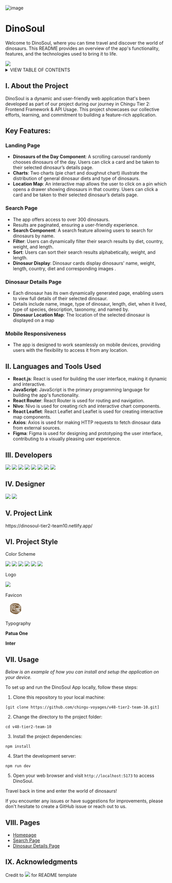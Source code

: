 ![image](https://github.com/chingu-voyages/v48-tier2-team-10/assets/120062852/a20bfb73-2485-43be-ab4f-2960139063c1)<h1 id="readme-top">DinoSoul</h1>

<p class="header">Welcome to DinoSoul, where you can time travel and discover the world of dinosaurs. This README provides an overview of the app's functionality, features, and the technologies used to bring it to life.</p>

<img src="https://github.com/chingu-voyages/v48-tier2-team-10/assets/54846234/2a30cd6e-c352-4124-a8ba-af8e939892a6">

</br>

<details>
  <summary>VIEW TABLE OF CONTENTS</summary>
  <ol type="I">
    <li><a href="#about">About the Project</a></li>
    <li><a href="#languages">Technologies Used</a></li>
    <li><a href="#developers">Developers</a></li>
    <li><a href="#developers">Designer</a></li>
    <li><a href="#project-link">Project Link</a></li>
    <li><a href="#project-style">Project Style</a></li>
    <li><a href="#usage">Usage</a></li>
    <li><a href="#pages">Pages</a></li>
    <li><a href="#pages">Acknowledgments</a></li>
  </ol>
</details>

<h2 id="about">I. About the Project</h2>
<p>DinoSoul is a dynamic and user-friendly web application that's been developed as part of our project during our journey in Chingu Tier 2: Frontend Framework & API Usage. This project showcases our collective efforts, learning, and commitment to building a feature-rich application.</p>

## Key Features:

### Landing Page

- **Dinosaurs of the Day Component**: A scrolling carousel randomly chooses dinosaurs of the day. Users can click a card and be taken to their selected dinosaur’s details page.
- **Charts**: Two charts (pie chart and doughnut chart) illustrate the distribution of general dinosaur diets and type of dinosaurs.
- **Location Map**: An interactive map allows the user to click on a pin which opens a drawer showing dinosaurs in that country. Users can click a card and be taken to their selected dinosaur’s details page.

### Search Page

- The app offers access to over 300 dinosaurs.
- Results are paginated, ensuring a user-friendly experience.
- **Search Component**: A search feature allowing users to search for dinosaurs by name.
- **Filter**: Users can dynamically filter their search results by diet, country, weight, and length.
- **Sort**: Users can sort their search results alphabetically, weight, and length.
- **Dinosaur Display**: Dinosaur cards display dinosaurs' name, weight, length, country, diet and corresponding images .

### Dinosaur Details Page

- Each dinosaur has its own dynamically generated page, enabling users to view full details of their selected dinosaur.
- Details include name, image, type of dinosaur, length, diet, when it lived, type of species, description, taxonomy, and named by.
- **Dinosaur Location Map**: The location of the selected dinosaur is displayed on a map

### Mobile Responsiveness

- The app is designed to work seamlessly on mobile devices, providing users with the flexibility to access it from any location.

<h2 id="languages">II. Languages and Tools Used</h2>

- **React.js**: React is used for building the user interface, making it dynamic and interactive.
- **JavaScript**: JavaScript is the primary programming language for building the app's functionality.
- **React Router**: React Router is used for routing and navigation.
- **Nivo**: Nivo is used for creating rich and interactive chart components.
- **React Leaflet**: React Leaflet and Leaflet is used for creating interactive map components.
- **Axios**: Axios is used for making HTTP requests to fetch dinosaur data from external sources.
- **Figma**: Figma is used for designing and prototyping the user interface, contributing to a visually pleasing user experience.

<h2 id="developers">III. Developers</h2>
<a href="https://github.com/allenmathews"><img src="https://img.shields.io/badge/allenmathews-%23121011.svg?&style=for-the-badge&logo=github&logoColor=white"></a> <a href="https://www.linkedin.com/in/allen-mathews-5ba62280"><img src="https://img.shields.io/badge/allenmathews-0077B5?style=for-the-badge&logo=linkedin&logoColor=white"></a> <a href="https://github.com/andreimaier"><img src="https://img.shields.io/badge/andreimaier-%23121011.svg?&style=for-the-badge&logo=github&logoColor=white"></a> <a href="https://www.linkedin.com/in/andreimaier/"><img src="https://img.shields.io/badge/andreimaier-0077B5?style=for-the-badge&logo=linkedin&logoColor=white"></a> <a href="https://github.com/shvinjas"><img src="https://img.shields.io/badge/dolphjosenavin-%23121011.svg?&style=for-the-badge&logo=github&logoColor=white"></a> <a href="https://www.linkedin.com/in/jose-jd-445a41292/"><img src="https://img.shields.io/badge/dolphjosenavin-0077B5?style=for-the-badge&logo=linkedin&logoColor=white"></a> <a href="https://github.com/jessabc"><img src="https://img.shields.io/badge/jessabc-%23121011.svg?&style=for-the-badge&logo=github&logoColor=white"></a> <a href="https://github.com/JimTK16"><img src="https://img.shields.io/badge/jimmyvu-%23121011.svg?&style=for-the-badge&logo=github&logoColor=white"></a>

<h2 id="developers">IV. Designer</h2>
<a href="https://github.com/prosealogy"><img src="https://img.shields.io/badge/seanlin-%23121011.svg?&style=for-the-badge&logo=github&logoColor=white"></a> <a href="https://www.linkedin.com/in/sean-lin-337491b9/"><img src="https://img.shields.io/badge/seanlin-0077B5?style=for-the-badge&logo=linkedin&logoColor=white"></a>

<h2 id="project-link">V. Project Link</h2>
https://dinosoul-tier2-team10.netlify.app/

<h2 id="project-style">VI. Project Style</h2>

Color Scheme

<a href=""><img src="https://img.shields.io/badge/Primary-%23836645-836645"><a href=""></a> <img src="https://img.shields.io/badge/Primary%20Light1-%23A18A70-A18A70"></a> <img src="https://img.shields.io/badge/Primary%20Light2-%23F3EBDE-F3EBDE"></a> <a href=""><img src="https://img.shields.io/badge/Secondary-%23739B94-739B94"></a> <a href=""><img src="https://img.shields.io/badge/Secondary%20Dark-%23465250-465250"></a> <a href=""><img src="https://img.shields.io/badge/Secondary%20Light-%23D3F6CA-D3F6CA"></a>

Logo

<img src="https://github.com/chingu-voyages/v48-tier2-team-10/assets/54846234/2a30cd6e-c352-4124-a8ba-af8e939892a6" width="300">

Favicon

&nbsp;&nbsp;&nbsp;<img src="./src/assets/pin.png" height="40"></br>

Typography

**Patua One**

**Inter**

<h2 id="usage">VII. Usage</h2>

_Below is an example of how you can install and setup the application on your device._

To set up and run the DinoSoul App locally, follow these steps:

1. Clone this repository to your local machine:

```
[git clone https://github.com/chingu-voyages/v48-tier2-team-10.git]
```

2. Change the directory to the project folder:

```
cd v48-tier2-team-10
```

3. Install the project dependencies:

```
npm install
```

4. Start the development server:

```
npm run dev
```

5. Open your web browser and visit `http://localhost:5173` to access DinoSoul.

Travel back in time and enter the world of dinosaurs!

If you encounter any issues or have suggestions for improvements, please don't hesitate to create a GitHub issue or reach out to us.

<h2 id="pages">VIII. Pages</h2>

- <a href="#">Homepage</a>
- <a href="#">Search Page</a>
- <a href="#">Dinosaur Details Page</a>

<h2 id="pages">IX. Acknowledgments</h2>

Credit to <a href="https://github.com/johncarlolipa"><img src="https://img.shields.io/badge/johncarlolipa-%23121011.svg?&style=for-the-badge&logo=github&logoColor=white"></a> for README template
